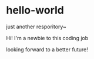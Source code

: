 # hello-world
just another resporitory~

Hi!
I'm a newbie to this coding job

looking forward to a better future!
